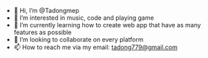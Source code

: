 - 👋 Hi, I’m @Tadongmep
- 👀 I’m interested in music, code and playing game
- 🌱 I’m currently learning how to create web app that have as many features as possible 
- 💞️ I’m looking to collaborate on every platform 
- 📫 How to reach me via my email: tadong779@gmail.com

<!---
Tadongmep/Tadongmep is a ✨ special ✨ repository because its `README.md` (this file) appears on your GitHub profile.
You can click the Preview link to take a look at your changes.
--->
